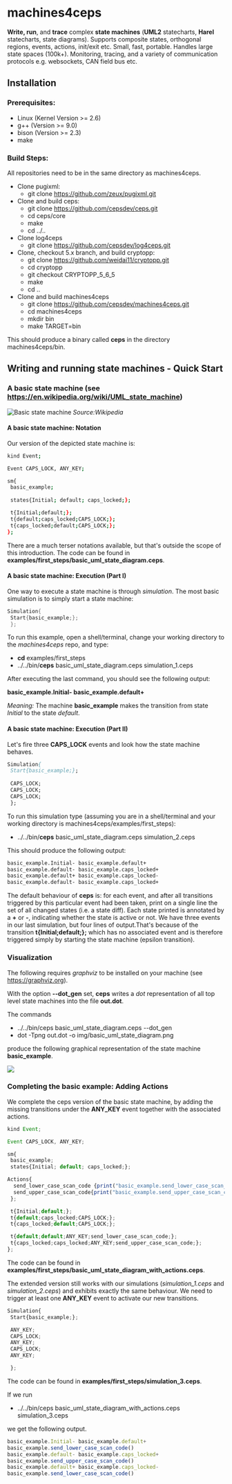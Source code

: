 # machines4ceps
__Write, run__, and __trace__ complex __state machines__ (__UML2__ statecharts, __Harel__ statecharts, state diagrams). Supports composite states, orthogonal regions, events, actions, init/exit etc. Small, fast, portable. Handles large state spaces (100k+). Monitoring, tracing, and a variety of communication protocols e.g. websockets, CAN field bus etc.

## Installation

### Prerequisites:
* Linux (Kernel Version >= 2.6)
* g++ (Version >= 9.0)
* bison (Version >= 2.3)
* make
### Build Steps:
All repositories need to be in the same directory as machines4ceps.
* Clone pugixml:
  * git clone https://github.com/zeux/pugixml.git
* Clone and build ceps:
  * git clone https://github.com/cepsdev/ceps.git
  * cd ceps/core
  * make
  * cd ../..
* Clone log4ceps
  * git clone https://github.com/cepsdev/log4ceps.git
* Clone, checkout 5.x branch, and build cryptopp:
  * git clone https://github.com/weidai11/cryptopp.git 
  * cd cryptopp
  * git checkout CRYPTOPP_5_6_5
  * make
  * cd ..
* Clone and build  machines4ceps
  * git clone https://github.com/cepsdev/machines4ceps.git
  * cd machines4ceps
  * mkdir bin
  * make TARGET=bin

This should produce a binary called __ceps__ in the directory machines4ceps/bin.

## Writing and running state machines - Quick Start
### A basic state machine (see https://en.wikipedia.org/wiki/UML_state_machine)
![Basic state machine](https://upload.wikimedia.org/wikipedia/en/thumb/4/45/UML_state_machine_Fig1.png/660px-UML_state_machine_Fig1.png)
*Source:Wikipedia*

#### __A basic state machine__: Notation

Our version of the depicted state machine is:  

```bash
kind Event;

Event CAPS_LOCK, ANY_KEY;

sm{
 basic_example;
 
 states{Initial; default; caps_locked;};

 t{Initial;default;}; 
 t{default;caps_locked;CAPS_LOCK;};
 t{caps_locked;default;CAPS_LOCK;}; 
};
```
There are a much terser notations available, but that's outside the scope of this introduction. The code can be found in __examples/first_steps/basic_uml_state_diagram.ceps__.

#### __A basic state machine__: Execution (Part I)

One way to execute a state machine is through *simulation*.
The most basic simulation is to simply start a state machine:
```C
Simulation{
 Start{basic_example;};
 };
```
To run this example, open a shell/terminal, change your working directory to the *machines4ceps* repo, and type:
* __cd__ examples/first_steps
* ../../bin/__ceps__ basic_uml_state_diagram.ceps simulation_1.ceps

After executing the last command, you should see the following output:

__basic_example.Initial- basic_example.default+__

*Meaning:* The machine __basic_example__ makes the transition from state *Initial* to the state *default*. 

#### __A basic state machine__: Execution (Part II)

Let's fire three __CAPS_LOCK__ events and look how the state machine behaves.

```Pascal
Simulation{
 Start{basic_example;};
 
 CAPS_LOCK;
 CAPS_LOCK;
 CAPS_LOCK;
 };
```

To run this simulation type (assuming you are in a shell/terminal and your working directory is machines4ceps/examples/first_steps):
* ../../bin/__ceps__ basic_uml_state_diagram.ceps simulation_2.ceps

This should produce the following output:
```Pascal
basic_example.Initial- basic_example.default+
basic_example.default- basic_example.caps_locked+
basic_example.default+ basic_example.caps_locked- 
basic_example.default- basic_example.caps_locked+
```

The default behaviour of __ceps__ is: for each event, and after all transitions triggered by this particular event had been taken, print on a single line the set of all changed states (i.e. a state diff). Each state printed is annotated by a __+__ or __-__, indicating whether the state is active or not. We have three events in our last simulation, but four lines of output.That's because of the transition __t{Initial;default;};__ which has no associated event and is therefore triggered simply by starting the state machine (epsilon transition).

### Visualization

The following requires *graphviz* to be installed on your machine (see https://graphviz.org).

With the option __--dot_gen__ set, __ceps__ writes a *dot* representation of all top level state machines into the file __out.dot__.

The commands

* ../../bin/ceps basic_uml_state_diagram.ceps --dot_gen
* dot -Tpng out.dot -o img/basic_uml_state_diagram.png

produce the following graphical representation of the state machine __basic_example__.

![](examples/first_steps/img/basic_uml_state_diagram.png)

### Completing the basic example: Adding Actions

We complete the ceps version of the basic state machine, by adding the missing transitions under the __ANY_KEY__ event together with the associated actions.

```javascript
kind Event;

Event CAPS_LOCK, ANY_KEY;

sm{
 basic_example;
 states{Initial; default; caps_locked;};

Actions{
  send_lower_case_scan_code {print("basic_example.send_lower_case_scan_code()\n");};
  send_upper_case_scan_code{print("basic_example.send_upper_case_scan_code()\n");};
 };

 t{Initial;default;};
 t{default;caps_locked;CAPS_LOCK;};
 t{caps_locked;default;CAPS_LOCK;};

 t{default;default;ANY_KEY;send_lower_case_scan_code;};
 t{caps_locked;caps_locked;ANY_KEY;send_upper_case_scan_code;};
};

```

The code can be found in __examples/first_steps/basic_uml_state_diagram_with_actions.ceps__.

The extended version still works with our simulations (*simulation_1.ceps* and *simulation_2.ceps*) and exhibits exactly the same behaviour.
We need to trigger at least one __ANY_KEY__ event to activate our new transitions.

```javascript
Simulation{
 Start{basic_example;};

 ANY_KEY;
 CAPS_LOCK;
 ANY_KEY;
 CAPS_LOCK;
 ANY_KEY;

 };
```
The code can be found in __examples/first_steps/simulation_3.ceps__.

If we run 

* ../../bin/ceps basic_uml_state_diagram_with_actions.ceps simulation_3.ceps

we get the following output.

```javascript
basic_example.Initial- basic_example.default+ 
basic_example.send_lower_case_scan_code()
basic_example.default- basic_example.caps_locked+ 
basic_example.send_upper_case_scan_code()
basic_example.default+ basic_example.caps_locked- 
basic_example.send_lower_case_scan_code()
```






